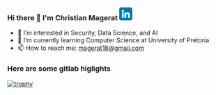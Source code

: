 ### Hi there 👋 I'm Christian Magerat <a href="https://www.linkedin.com/in/christian-magerat-81395b239/"><img height="30px" src="https://github.com/COS301-SE-2022/PaWdopt/blob/develop/profileimages/linkedin.png"></img></a>
- 👀 I’m interested in Security, Data Science, and AI
- 🌱 I’m currently learning Computer Science at University of Pretoria
- 📫 How to reach me: magerat18@gmail.com

### Here are some gitlab higlights
[![trophy](https://github-profile-trophy.vercel.app/?username=ChrisMagerat)](https://github.com/ryo-ma/github-profile-trophy)
